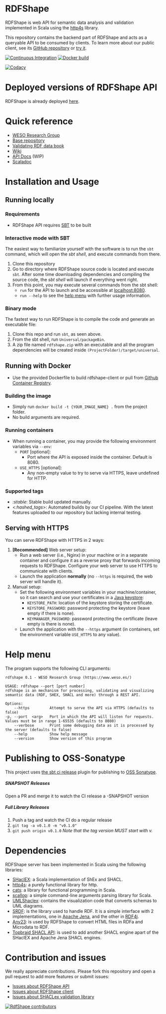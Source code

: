 # RDFShape

RDFShape is web API for semantic data analysis and validation implemented in Scala using
the [http4s](https://http4s.org/) library.

This repository contains the backend part of RDFShape and acts as a queryable API to be consumed by clients. To learn
more about our public client, see its [GitHub repository](https://github.com/weso/rdfshape-client)
or [try it](https://rdfshape.weso.es).

[![Continuous Integration](https://github.com/weso/rdfshape-api/actions/workflows/ci.yml/badge.svg)](https://github.com/weso/rdfshape-api/actions/workflows/ci.yml)
[![Docker build](https://github.com/weso/rdfshape-api/actions/workflows/publish_docker.yml/badge.svg)](https://github.com/weso/rdfshape-api/actions/workflows/publish_docker.yml)

[![Codacy](https://api.codacy.com/project/badge/Grade/2ad10ec42b6a4bb389aeb114fe192f21)](https://www.codacy.com/gh/weso/rdfshape-api?utm_source=github.com&amp;utm_medium=referral&amp;utm_content=weso/rdfshape&amp;utm_campaign=Badge_Grade)

# Deployed versions of RDFShape API

RDFShape is already deployed [here](https://api.rdfshape.weso.es/api).

# Quick reference

- [WESO Research Group](https://weso.es)
- [Base repository](https://github.com/weso/rdfshape)
- [Validating RDF data book](http://book.validatingrdf.com)
- [Wiki](https://github.com/weso/rdfshape/wiki)
- [API Docs](https://app.swaggerhub.com/apis/weso/RDFShape/) (WIP)
- [Scaladoc](https://www.weso.es/rdfshape-api/)

# Installation and Usage

## Running locally

### Requirements

* RDFShape API requires [SBT](https://www.scala-sbt.org/) to be built

### Interactive mode with SBT

The easiest way to familiarize yourself with the software is to run the `sbt` command, which will open the _sbt shell_,
and execute commands from there.

1. Clone this repository
2. Go to directory where RDFShape source code is located and execute `sbt`. After some time downloading dependencies and
   compiling the source code, the _sbt shell_ will launch if everything went right.
3. From this point, you may execute several commands from the sbt shell:
    - `run` for the API to launch and be accessible at [localhost:8080](http://localhost:8080).
    - `run --help` to see the [help menu](https://github.com/ulitol97/rdfshape-api#help-menu) with further usage
      information.

### Binary mode

The fastest way to run RDFShape is to compile the code and generate an executable file:

1. Clone this repo and run `sbt`, as seen above.
2. From the sbt shell, run `Universal/packageBin`.
3. A zip file named `rdfshape.zip` with an executable and all the program dependencies will be created
   inside `(ProjectFolder)/target/universal`.

## Running with Docker

* Use the provided Dockerfile to build rdfshape-client or pull
  from [Github Container Registry](https://github.com/orgs/weso/packages/container/package/rdfshape-client).

### Building the image

* Simply run `docker build -t {YOUR_IMAGE_NAME} .` from the project folder.
* No build arguments are required.

### Running containers

* When running a container, you may provide the following environment variables via `--env`:
    - `PORT` [optional]:
        - Port where the API is exposed inside the container. Default is 8080.
    - `USE_HTTPS` [optional]:
        - Any non-empty value to try to serve via HTTPS, leave undefined for HTTP.

### Supported tags

- _:stable_: Stable build updated manually.
- <_:hashed_tags_>: Automated builds by our CI pipeline. With the latest features uploaded to our repository but lacking
  internal testing.

## Serving with HTTPS

You can serve RDFShape with HTTPS in 2 ways:

1. **[Recommended]** Web server setup:
    - Run a web server (i.e., Nginx) in your machine or in a separate container and configure it as a reverse proxy that
      forwards incoming requests to RDFShape. Configure your web server to use HTTPS to communicate with clients.
    - Launch the application **normally** (no `--https` is required, the web server will handle it).
2. Manual setup:
    - Set the following environment variables in your machine/container, so it can search and use your certificates in
      a [Java keystore](https://docs.oracle.com/javase/8/docs/api/java/security/KeyStore.html):
        - `KEYSTORE_PATH`: location of the keystore storing the certificate.
        - `KEYSTORE_PASSWORD`: password protecting the keystore (leave empty if there is none).
        - `KEYMANAGER_PASSWORD`: password protecting the certificate (leave empty is there is none).
    - Launch the application with the `--https` argument (in containers, set the environment variable `USE_HTTPS` to any
      value).

# Help menu

The program supports the following CLI arguments:

```
rdfshape 0.1 - WESO Research Group (https://www.weso.es/)

USAGE: rdfshape --port [port number]
rdfshape is an mechanism for processing, validating and visualizing semantic data (RDF, SHEX, SHACL and more) through a REST API.

Options:
    --https         Attempt to serve the API via HTTPS (defaults to false)
-p, --port  <arg>   Port in which the API will listen for requests. Values must be in range 1-65535 (defaults to 8080)
    --verbose       Print some debugging data as it is processed by the server (defaults to false)
    --help          Show help message
    --version       Show version of this program
```

# Publishing to OSS-Sonatype

This project uses [the sbt ci release](https://github.com/olafurpg/sbt-ci-release) plugin for publishing to [OSS Sonatype](https://oss.sonatype.org/).

##### SNAPSHOT Releases
Open a PR and merge it to watch the CI release a -SNAPSHOT version

##### Full Library Releases
1. Push a tag and watch the CI do a regular release
2. `git tag -a v0.1.0 -m "v0.1.0"`
3. `git push origin v0.1.0`
_Note that the tag version MUST start with v._

# Dependencies

RDFShape server has been implemented in Scala using the following libraries:

* [SHaclEX](https://github.com/labra/shaclex): a Scala implementation of ShEx and SHACL.
* [http4s](https://http4s.org/): a purely functional library for http.
* [cats](https://typelevel.org/cats/): a library for functional programming in Scala.
* [scallop](https://github.com/scallop/scallop): a simple command-line arguments parsing library for Scala.
* [UMLShaclex](https://github.com/labra/shaclex): contains the visualization code that converts schemas to UML diagrams.
* [SRDF](http://www.weso.es/srdf/): is the library used to handle RDF. It is a simple interface with 2 implementations,
  one in [Apache Jena](https://jena.apache.org/), and the other in [RDF4j](https://rdf4j.org/).
* [Any23](https://any23.apache.org/): is used by RDFShape to convert HTML files in RDFa and Microdata to RDF.
* [Topbraid SHACL API](https://github.com/TopQuadrant/shacl): is used to add another SHACL engine apart of the SHaclEX
  and Apache Jena SHACL engines.

# Contribution and issues

We really appreciate contributions. Please fork this repository and open a pull request to add more features or submit
issues:

* [Issues about RDFShape API](https://github.com/weso/rdfshape-api/issues)
* [Issues about RDFShape client](https://github.com/weso/rdfshape-client/issues)
* [Issues about SHACLex validation library](https://github.com/labra/shaclex/issues)

<a href="https://github.com/weso/rdfshape/graphs/contributors">
  <img src="https://contributors-img.web.app/image?repo=weso/rdfshape"  alt="RdfShape contributors"/>
</a>
